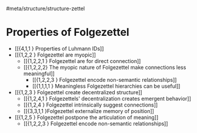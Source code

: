 #meta/structure/structure-zettel 

# Properties of Folgezettel
- [[{4,1,1 } Properties of Luhmann IDs]]
- [[{1,2,2 } Folgezettel are myopic]]
    - [[{1,2,2,1 } Folgezettel are for direct connection]]
    - [[{1,2,2,2} The myopic nature of Folgezettel make connections less meaningful]]
        - [[{1,2,2,3 } Folgezettel encode non-semantic relationships]]
        - [[{1,1,1,1 } Meaningless Folgezettel hierarchies can be useful]]
- [[{1,2,3 } Folgezettel create decentralized structure]]
    - [[{1,2,4,1 } Folgezettels' decentralization creates emergent behavior]]
    - [[{1,2,4 } Folgezettel intrinsically suggest connections]]
    - [[{3,3,1,1 }Folgezettel externalize memory of position]]
- [[{1,2,5 } Folgezettel postpone the articulation of meaning]]
    - [[{1,2,2,3 } Folgezettel encode non-semantic relationships]]
